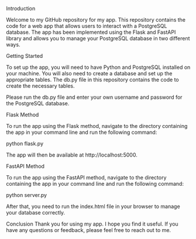 Introduction

Welcome to my GitHub repository for my app. This repository contains the code for a web app that allows users to interact with a PostgreSQL database. The app has been implemented using the Flask and FastAPI library and allows you to manage your PostgreSQL database in two different ways.

Getting Started

To set up the app, you will need to have Python and PostgreSQL installed on your machine.
You will also need to create a database and set up the appropriate tables. 
The db.py file in this repository contains the code to create the necessary tables.

Please run the db.py file and enter your own username and password for the PostgreSQL database.

Flask Method

To run the app using the Flask method, navigate to the directory containing the app in your command line and run the following command:

python flask.py

The app will then be available at http://localhost:5000.

FastAPI Method

To run the app using the FastAPI method, navigate to the directory containing the app in your command line and run the following command:

python server.py

After that, you need to run the index.html file in your browser to manage your database correctly.

Conclusion
Thank you for using my app. I hope you find it useful. If you have any questions or feedback, please feel free to reach out to me.
